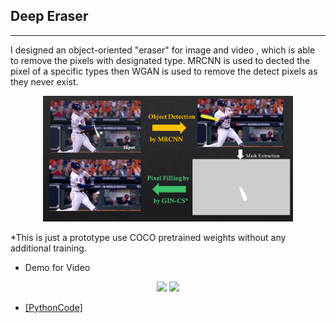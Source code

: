 ## Deep Eraser
--------------

I designed an object-oriented "eraser" for image and video , which is able to remove the pixels with designated type. MRCNN is used to dected the pixel of a specific types then WGAN is used to remove the detect pixels as they never exist. 

<p align="center"><img src="/../../figures/Slide3.PNG" width="400" class="inline"/></p>
*This is just a prototype use COCO pretrained weights without any additional training.

- Demo for Video
<p align="center">
<img src="/../../figures/clip1_borded.gif" width="250" class="inline"/>
<img src="/../../figures/clip1_erased.gif" width="250" class="inline"/></p>

- [[PythonCode]](https://github.com/Xiaoyang-Rebecca/DeepEraser)
